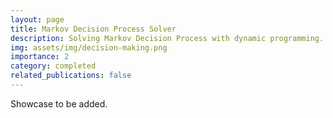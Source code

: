 ```yaml
---
layout: page
title: Markov Decision Process Solver
description: Solving Markov Decision Process with dynamic programming.
img: assets/img/decision-making.png
importance: 2
category: completed
related_publications: false
---
```


Showcase to be added.
